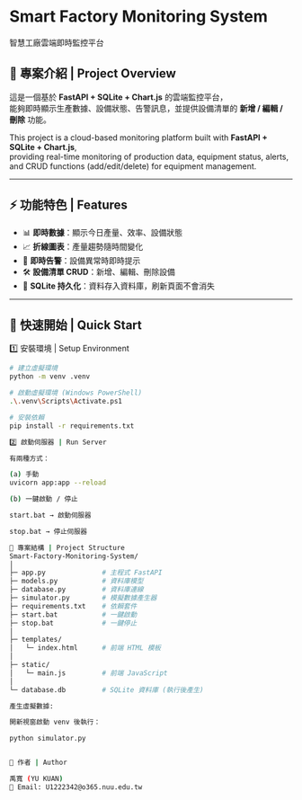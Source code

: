 # Smart Factory Monitoring System  
智慧工廠雲端即時監控平台  

## 📖 專案介紹 | Project Overview
這是一個基於 **FastAPI + SQLite + Chart.js** 的雲端監控平台，  
能夠即時顯示生產數據、設備狀態、告警訊息，並提供設備清單的 **新增 / 編輯 / 刪除** 功能。  

This project is a cloud-based monitoring platform built with **FastAPI + SQLite + Chart.js**,  
providing real-time monitoring of production data, equipment status, alerts,  
and CRUD functions (add/edit/delete) for equipment management.  

---

## ⚡ 功能特色 | Features
- 📊 **即時數據**：顯示今日產量、效率、設備狀態  
- 📈 **折線圖表**：產量趨勢隨時間變化  
- 🔔 **即時告警**：設備異常時即時提示  
- 🛠️ **設備清單 CRUD**：新增、編輯、刪除設備  
- 💾 **SQLite 持久化**：資料存入資料庫，刷新頁面不會消失  

---

## 🚀 快速開始 | Quick Start

1️⃣ 安裝環境 | Setup Environment
```bash
# 建立虛擬環境
python -m venv .venv

# 啟動虛擬環境 (Windows PowerShell)
.\.venv\Scripts\Activate.ps1

# 安裝依賴
pip install -r requirements.txt

2️⃣ 啟動伺服器 | Run Server

有兩種方式：

(a) 手動
uvicorn app:app --reload

(b) 一鍵啟動 / 停止

start.bat → 啟動伺服器

stop.bat → 停止伺服器

📂 專案結構 | Project Structure
Smart-Factory-Monitoring-System/
│
├─ app.py              # 主程式 FastAPI
├─ models.py           # 資料庫模型
├─ database.py         # 資料庫連線
├─ simulator.py        # 模擬數據產生器
├─ requirements.txt    # 依賴套件
├─ start.bat           # 一鍵啟動
├─ stop.bat            # 一鍵停止
│
├─ templates/
│   └─ index.html      # 前端 HTML 模板
│
├─ static/
│   └─ main.js         # 前端 JavaScript
│
└─ database.db         # SQLite 資料庫 (執行後產生)

產生虛擬數據:

開新視窗啟動 venv 後執行：

python simulator.py


👤 作者 | Author

禹寬 (YU KUAN)
📧 Email: U1222342@o365.nuu.edu.tw
